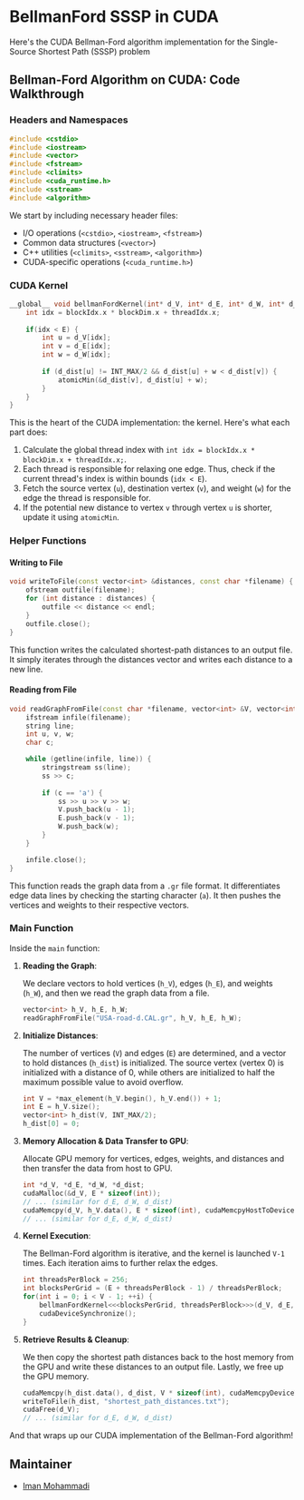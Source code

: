 # BellmanFord SSSP in CUDA

Here's the CUDA Bellman-Ford algorithm implementation for the Single-Source Shortest Path (SSSP) problem

## Bellman-Ford Algorithm on CUDA: Code Walkthrough

### Headers and Namespaces

```cpp
#include <cstdio>
#include <iostream>
#include <vector>
#include <fstream>
#include <climits>
#include <cuda_runtime.h>
#include <sstream>
#include <algorithm>
```

We start by including necessary header files:
- I/O operations (`<cstdio>`, `<iostream>`, `<fstream>`)
- Common data structures (`<vector>`)
- C++ utilities (`<climits>`, `<sstream>`, `<algorithm>`)
- CUDA-specific operations (`<cuda_runtime.h>`)

### CUDA Kernel

```cpp
__global__ void bellmanFordKernel(int* d_V, int* d_E, int* d_W, int* d_dist, int V, int E) {
    int idx = blockIdx.x * blockDim.x + threadIdx.x;
    
    if(idx < E) {
        int u = d_V[idx];
        int v = d_E[idx];
        int w = d_W[idx];
        
        if (d_dist[u] != INT_MAX/2 && d_dist[u] + w < d_dist[v]) {
            atomicMin(&d_dist[v], d_dist[u] + w);
        }
    }
}
```

This is the heart of the CUDA implementation: the kernel. Here's what each part does:

1. Calculate the global thread index with `int idx = blockIdx.x * blockDim.x + threadIdx.x;`.
2. Each thread is responsible for relaxing one edge. Thus, check if the current thread's index is within bounds (`idx < E`).
3. Fetch the source vertex (`u`), destination vertex (`v`), and weight (`w`) for the edge the thread is responsible for.
4. If the potential new distance to vertex `v` through vertex `u` is shorter, update it using `atomicMin`.

### Helper Functions

#### Writing to File

```cpp
void writeToFile(const vector<int> &distances, const char *filename) {
    ofstream outfile(filename);
    for (int distance : distances) {
        outfile << distance << endl;
    }
    outfile.close();
}
```

This function writes the calculated shortest-path distances to an output file. It simply iterates through the distances vector and writes each distance to a new line.

#### Reading from File

```cpp
void readGraphFromFile(const char *filename, vector<int> &V, vector<int> &E, vector<int> &W) {
    ifstream infile(filename);
    string line;
    int u, v, w;
    char c;

    while (getline(infile, line)) {
        stringstream ss(line);
        ss >> c;
        
        if (c == 'a') {
            ss >> u >> v >> w;
            V.push_back(u - 1);
            E.push_back(v - 1);
            W.push_back(w);
        }
    }

    infile.close();
}
```

This function reads the graph data from a `.gr` file format. It differentiates edge data lines by checking the starting character (`a`). It then pushes the vertices and weights to their respective vectors.

### Main Function

Inside the `main` function:

1. **Reading the Graph**:

    We declare vectors to hold vertices (`h_V`), edges (`h_E`), and weights (`h_W`), and then we read the graph data from a file.

    ```cpp
    vector<int> h_V, h_E, h_W;
    readGraphFromFile("USA-road-d.CAL.gr", h_V, h_E, h_W);
    ```

2. **Initialize Distances**:

    The number of vertices (`V`) and edges (`E`) are determined, and a vector to hold distances (`h_dist`) is initialized. The source vertex (vertex 0) is initialized with a distance of 0, while others are initialized to half the maximum possible value to avoid overflow.

    ```cpp
    int V = *max_element(h_V.begin(), h_V.end()) + 1;
    int E = h_V.size();
    vector<int> h_dist(V, INT_MAX/2);
    h_dist[0] = 0;
    ```

3. **Memory Allocation & Data Transfer to GPU**:

    Allocate GPU memory for vertices, edges, weights, and distances and then transfer the data from host to GPU.

    ```cpp
    int *d_V, *d_E, *d_W, *d_dist;
    cudaMalloc(&d_V, E * sizeof(int));
    // ... (similar for d_E, d_W, d_dist)
    cudaMemcpy(d_V, h_V.data(), E * sizeof(int), cudaMemcpyHostToDevice);
    // ... (similar for d_E, d_W, d_dist)
    ```
    
4. **Kernel Execution**:

    The Bellman-Ford algorithm is iterative, and the kernel is launched `V-1` times. Each iteration aims to further relax the edges.

    ```cpp
    int threadsPerBlock = 256;
    int blocksPerGrid = (E + threadsPerBlock - 1) / threadsPerBlock;
    for(int i = 0; i < V - 1; ++i) {
        bellmanFordKernel<<<blocksPerGrid, threadsPerBlock>>>(d_V, d_E, d_W, d_dist, V, E);
        cudaDeviceSynchronize();
    }
    ```

5. **Retrieve Results & Cleanup**:

    We then copy the shortest path distances back to the host memory from the GPU and write these distances to an output file. Lastly, we free up the GPU memory.

    ```cpp
    cudaMemcpy(h_dist.data(), d_dist, V * sizeof(int), cudaMemcpyDeviceToHost);
    writeToFile(h_dist, "shortest_path_distances.txt");
    cudaFree(d_V);
    // ... (similar for d_E, d_W, d_dist)
    ```

And that wraps up our CUDA implementation of the Bellman-Ford algorithm!

## Maintainer

- [Iman Mohammadi](https://github.com/Imanm02)
